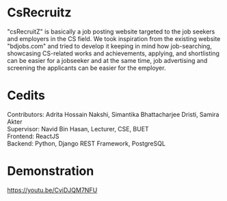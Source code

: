 # CsRecruitz
"csRecruitZ" is basically a job posting website targeted to the job seekers and employers in the CS field. We took inspiration from the existing website "bdjobs.com" and tried to develop it keeping in mind how job-searching, showcasing CS-related works and achievements, applying, and shortlisting can be easier for a jobseeker and at the same time, job advertising and screening the applicants can be easier for the employer.
# Cedits
Contributors: Adrita Hossain Nakshi, Simantika Bhattacharjee Dristi, Samira Akter<br/>
Supervisor: Navid Bin Hasan, Lecturer, CSE, BUET<br/>
Frontend: ReactJS<br/>
Backend: Python, Django REST Framework, PostgreSQL<br/>
# Demonstration
https://youtu.be/CviDJQM7NFU
